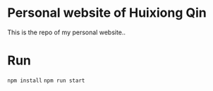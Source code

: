 # Personal website of Huixiong Qin
This is the repo of my personal website..

# Run
`npm install`
`npm run start`
